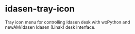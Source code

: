 # idasen-tray-icon
Tray icon menu for controlling Idasen desk with wxPython and newAM/idasen Idasen (Linak) desk interface.
